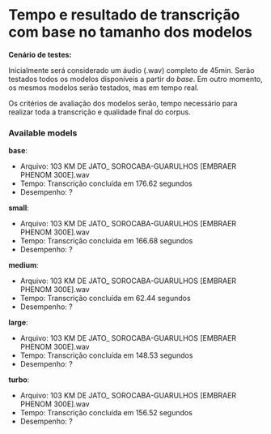 # Tempo e resultado de transcrição com base no tamanho dos modelos

**Cenário de testes:**

Inicialmente será considerado um áudio (.wav) completo de 45min. Serão testados todos os modelos disponíveis a partir do *base*. Em outro momento, os mesmos modelos serão testados, mas em tempo real.

Os critérios de avaliação dos modelos serão, tempo necessário para realizar toda a transcrição e qualidade final do corpus.


### Available models

**base**:
- Arquivo: 103 KM DE JATO_ SOROCABA-GUARULHOS  [EMBRAER PHENOM 300E].wav
- Tempo: Transcrição concluída em 176.62 segundos
- Desempenho: ?


**small**:

- Arquivo: 103 KM DE JATO_ SOROCABA-GUARULHOS  [EMBRAER PHENOM 300E].wav
- Tempo: Transcrição concluída em 166.68 segundos
- Desempenho: ?


**medium**:

- Arquivo: 103 KM DE JATO_ SOROCABA-GUARULHOS  [EMBRAER PHENOM 300E].wav
- Tempo: Transcrição concluída em 62.44 segundos
- Desempenho: ?

**large**:

- Arquivo: 103 KM DE JATO_ SOROCABA-GUARULHOS  [EMBRAER PHENOM 300E].wav
- Tempo: Transcrição concluída em 148.53 segundos
- Desempenho: ?


**turbo**:

- Arquivo: 103 KM DE JATO_ SOROCABA-GUARULHOS  [EMBRAER PHENOM 300E].wav
- Tempo: Transcrição concluída em 156.52 segundos
- Desempenho: ?






